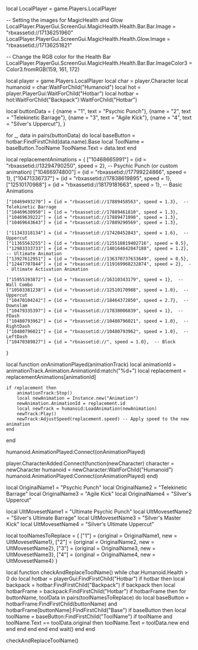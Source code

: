 local LocalPlayer = game.Players.LocalPlayer

-- Setting the images for MagicHealth and Glow
LocalPlayer.PlayerGui.ScreenGui.MagicHealth.Health.Bar.Bar.Image = "rbxassetid://17136251960"
LocalPlayer.PlayerGui.ScreenGui.MagicHealth.Health.Glow.Image = "rbxassetid://17136251821"

-- Change the RGB color for the Health Bar
LocalPlayer.PlayerGui.ScreenGui.MagicHealth.Health.Bar.Bar.ImageColor3 = Color3.fromRGB(159, 161, 172)

local player = game.Players.LocalPlayer
local char = player.Character
local humanoid = char:WaitForChild("Humanoid")
local hot = player.PlayerGui:WaitForChild("Hotbar")
local hotbar = hot:WaitForChild("Backpack"):WaitForChild("Hotbar")

local buttonData = {
    {name = "1", text = "Psychic Punch"},
    {name = "2", text = "Telekinetic Barrage"},
    {name = "3", text = "Agile Kick"},
    {name = "4", text = "Silver's Uppercut"},
}

for _, data in pairs(buttonData) do
    local baseButton = hotbar:FindFirstChild(data.name).Base
    local ToolName = baseButton.ToolName
    ToolName.Text = data.text
end

local replacementAnimations = {
    ["10468665991"] = {id = "rbxassetid://13294790250", speed = 2},   -- Psychic Punch (or custom animation)
    ["10466974800"] = {id = "rbxassetid://17799224866", speed = 1},
    ["10471336737"] = {id = "rbxassetid://17838619895", speed = 1},
    ["12510170988"] = {id = "rbxassetid://18179181663", speed = 1},  -- Basic Animations
    
    ["10469493270"] = {id = "rbxassetid://17889458563", speed = 1.3},  -- Telekinetic Barrage
    ["10469630950"] = {id = "rbxassetid://17889461810", speed = 1.3}, 
    ["10469639222"] = {id = "rbxassetid://17889471098", speed = 1.3}, 
    ["10469643643"] = {id = "rbxassetid://17889290569", speed = 1.3},  

    ["11343318134"] = {id = "rbxassetid://17420452843", speed = 1.6},  -- Uppercut
    ["11365563255"] = {id = "rbxassetid://125518819402716", speed = 0.5},
    ["12983333733"] = {id = "rbxassetid://140164642047188", speed = 1.2},  -- Ultimate Animation
    ["13927612951"] = {id = "rbxassetid://136370737633649", speed = 0.5}, 
    ["12447707844"] = {id = "rbxassetid://119169968232874", speed = 2},  -- Ultimate Activation Animation

    ["15955393872"] = {id = "rbxassetid://16310343179", speed = 1},  -- Wall Combo 
    ["10503381238"] = {id = "rbxassetid://12510170988", speed = 1.0},  -- Uppercut
    ["10470104242"] = {id = "rbxassetid://18464372850", speed = 2.7},  -- Downslam 
    ["10479335397"] = {id = "rbxassetid://17838006839", speed = 1},  -- FDash
    ["10480793962"] = {id = "rbxassetid://10480796021", speed = 1.0},  -- RightDash
    ["10480796021"] = {id = "rbxassetid://10480793962", speed = 1.0},  -- LeftDash
    ["10470389827"] = {id = "rbxassetid://", speed = 1.0},  -- Block 
}

local function onAnimationPlayed(animationTrack)
    local animationId = animationTrack.Animation.AnimationId:match("%d+")
    local replacement = replacementAnimations[animationId]

    if replacement then
        animationTrack:Stop()
        local newAnimation = Instance.new("Animation")
        newAnimation.AnimationId = replacement.id
        local newTrack = humanoid:LoadAnimation(newAnimation)
        newTrack:Play()
        newTrack:AdjustSpeed(replacement.speed) -- Apply speed to the new animation
    end
end

humanoid.AnimationPlayed:Connect(onAnimationPlayed)

player.CharacterAdded:Connect(function(newCharacter)
    character = newCharacter
    humanoid = newCharacter:WaitForChild("Humanoid")
    humanoid.AnimationPlayed:Connect(onAnimationPlayed)
end)

local OriginalName1 = "Psychic Punch"
local OriginalName2 = "Telekinetic Barrage"
local OriginalName3 = "Agile Kick"
local OriginalName4 = "Silver's Uppercut"

local UltMovesetName1 = "Ultimate Psychic Punch"
local UltMovesetName2 = "Silver's Ultimate Barrage"
local UltMovesetName3 = "Silver's Master Kick"
local UltMovesetName4 = "Silver's Ultimate Uppercut"

local toolNamesToReplace = {
    ["1"] = {original = OriginalName1, new = UltMovesetName1},
    ["2"] = {original = OriginalName2, new = UltMovesetName2},
    ["3"] = {original = OriginalName3, new = UltMovesetName3},
    ["4"] = {original = OriginalName4, new = UltMovesetName4}
}

local function checkAndReplaceToolName()
    while char.Humanoid.Health > 0 do
        local hotbar = playerGui:FindFirstChild("Hotbar")
        if hotbar then
            local backpack = hotbar:FindFirstChild("Backpack")
            if backpack then
                local hotbarFrame = backpack:FindFirstChild("Hotbar")
                if hotbarFrame then
                    for buttonName, toolData in pairs(toolNamesToReplace) do
                        local baseButton = hotbarFrame:FindFirstChild(buttonName) and hotbarFrame[buttonName]:FindFirstChild("Base")
                        if baseButton then
                            local toolName = baseButton:FindFirstChild("ToolName")
                            if toolName and toolName.Text == toolData.original then
                                toolName.Text = toolData.new
                            end
                        end
                    end
                end
            end
        end
        wait()
    end
end

checkAndReplaceToolName()
